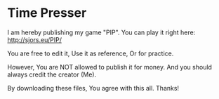 # Time Presser
I am hereby publishing my game "PIP".
You can play it right here: http://sjors.eu/PIP/


You are free to edit it, Use it as reference, Or for practice.

However, You are NOT allowed to publish it for money.
And you should always credit the creator (Me).

By downloading these files, You agree with this all.
Thanks!
